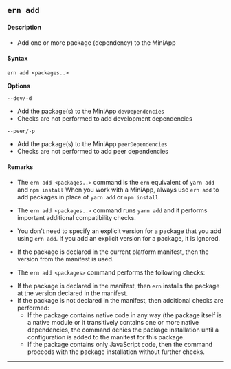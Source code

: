 ## `ern add`

#### Description

* Add one or more package (dependency) to the MiniApp

#### Syntax

`ern add <packages..>`

**Options**  

`--dev/-d`

* Add the package(s) to the MiniApp `devDependencies`  
* Checks are not performed to add development dependencies  

`--peer/-p`

* Add the package(s) to the MiniApp `peerDependencies`  
* Checks are not performed to add peer dependencies

#### Remarks

* The `ern add <packages..>` command is the `ern` equivalent of `yarn add` and `npm install`
When you work with a MiniApp, always use `ern add` to add packages in place of `yarn add` or `npm install`.

* The `ern add <packages..>` command runs `yarn add` and it performs important additional compatibility checks.

* You don't need to specify an explicit version for a package that you add using `ern add`. If you add an explicit version for a package, it is ignored.

* If the package is declared in the current platform manifest, then the version from the manifest is used.  
* The `ern add <packages>` command performs the following checks:  
 - If the package is declared in the manifest, then `ern` installs the package at the version declared in the manifest.
 - If the package is not declared in the manifest, then additional checks are performed:
    - If the package contains native code in any way (the package itself is a native module or it transitively contains one or more native dependencies, the command denies the package installation until a configuration is added to the manifest for this package.
    - If the package contains only JavaScript code, then the command proceeds with the package installation without further checks.  
-------
